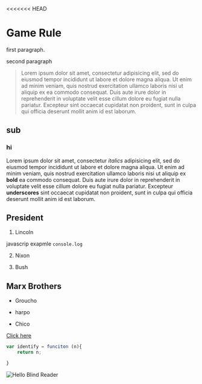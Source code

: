 <<<<<<< HEAD
# Game Rule
first paragraph.

second paragraph

> Lorem ipsum dolor sit amet, consectetur adipisicing elit, sed do eiusmod tempor incididunt ut labore et dolore magna aliqua. Ut enim ad minim veniam, quis nostrud exercitation ullamco laboris nisi ut aliquip ex ea commodo consequat. Duis aute irure dolor in reprehenderit in voluptate velit esse cillum dolore eu fugiat nulla pariatur. Excepteur sint occaecat cupidatat non proident, sunt in culpa qui officia deserunt mollit anim id est laborum.


## sub   

### hi

Lorem ipsum dolor sit amet, consectetur *italics* adipisicing elit, sed do eiusmod tempor incididunt ut labore et dolore magna aliqua. Ut enim ad minim veniam, quis nostrud exercitation ullamco laboris nisi ut aliquip ex **bold** ea commodo consequat. Duis aute irure dolor in reprehenderit in voluptate velit esse cillum dolore eu fugiat nulla pariatur. Excepteur __underscores__ sint occaecat cupidatat non proident, sunt in culpa qui officia deserunt mollit anim id est laborum.

## President
1. Lincoln

javascrip exapmle `console.log`

2. Nixon

3. Bush

## Marx Brothers
* Groucho

* harpo

* Chico

[Click here](http://github.com/)


```javascript
var identify = funciton (n){
    return n;

}

```
![Hello Blind Reader ](http://fillmurray.com/400/230)
